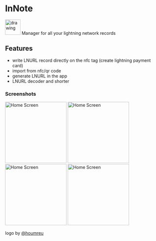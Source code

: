 # lnNote

<img src="dist/logo.svg" alt="drawing" width="50"/>
Manager for all your lightning network records

## Features

- write LNURL record directly on the nfc tag (create lightning payment card)
- import from nfc/qr code
- generate LNURL in the app
- LNURL decoder and shorter

### Screenshots

<div>
<img src="dist/assets/homeScreen.jpg" alt="Home Screen" width="200"/>
<img src="dist/assets/newScreen.jpg" alt="Home Screen" width="200"/>
<img src="dist/assets/shortScreen.jpg" alt="Home Screen" width="200"/>
<img src="dist/assets/writeScreen.jpg" alt="Home Screen" width="200"/>
</div>

logo by <a href="https://github.com/houmreu">@houmreu</a>
